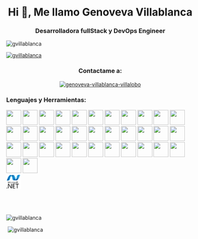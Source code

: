 <h1 align="center">Hi 👋, Me llamo Genoveva Villablanca</h1>
<h3 align="center">Desarrolladora fullStack y DevOps Engineer</h3>

<p align="left"> <img src="https://komarev.com/ghpvc/?username=gvillablanca&label=Profile%20views&color=0e75b6&style=flat" alt="gvillablanca" /> </p>

<p align="left">
    <a href="https://github.com/ryo-ma/github-profile-trophy">
        <img src="https://github-profile-trophy.vercel.app/?username=gvillablanca" alt="gvillablanca" />
    </a> 
</p>

<h3 align="center">Contactame a:</h3>
<p align="center">
    <a href="https://linkedin.com/in/genoveva-villablanca-villalobo" target="blank">
        <img align="center" src="https://raw.githubusercontent.com/rahuldkjain/github-profile-readme-generator/master/src/images/icons/Social/linked-in-alt.svg" alt="genoveva-villablanca-villalobo" height="30" width="40" />
    </a>
</p>

<h3 align="left">Lenguajes y Herramientas:</h3>

<a><img src="https://cdn.jsdelivr.net/gh/devicons/devicon/icons/androidstudio/androidstudio-original.svg" width="40" height="40"/> </a>
<a><img src="https://cdn.jsdelivr.net/gh/devicons/devicon/icons/angularjs/angularjs-original.svg" width="40" height="40"/> </a>
<a><img src="https://cdn.jsdelivr.net/gh/devicons/devicon/icons/ansible/ansible-original.svg" width="40" height="40"/> </a>
<a><img src="https://cdn.jsdelivr.net/gh/devicons/devicon/icons/arduino/arduino-original.svg" width="40" height="40"/> </a>
<a><img src="https://cdn.jsdelivr.net/gh/devicons/devicon/icons/bash/bash-original.svg" width="40" height="40"/> </a>
<a><img src="https://cdn.jsdelivr.net/gh/devicons/devicon/icons/centos/centos-original.svg" width="40" height="40"/> </a>
<a><img src="https://cdn.jsdelivr.net/gh/devicons/devicon/icons/cplusplus/cplusplus-original.svg" width="40" height="40"/> </a>
<a><img src="https://cdn.jsdelivr.net/gh/devicons/devicon/icons/debian/debian-original.svg" width="40" height="40"/> </a>
<a><img src="https://cdn.jsdelivr.net/gh/devicons/devicon/icons/django/django-plain.svg" width="40" height="40"/> </a>
<a><img src="https://cdn.jsdelivr.net/gh/devicons/devicon/icons/docker/docker-original.svg" width="40" height="40"/> </a>
<a><img src="https://cdn.jsdelivr.net/gh/devicons/devicon/icons/dotnetcore/dotnetcore-original.svg" width="40" height="40"/> </a>
<a><img src="https://cdn.jsdelivr.net/gh/devicons/devicon/icons/rect/rect-original.svg" width="40" height="40"/> </a>
<a><img src="https://cdn.jsdelivr.net/gh/devicons/devicon/icons/git/git-original.svg" width="40" height="40"/> </a>
<a><img src="https://cdn.jsdelivr.net/gh/devicons/devicon/icons/github/github-original.svg" width="40" height="40"/> </a>
<a><img src="https://cdn.jsdelivr.net/gh/devicons/devicon/icons/gitlab/gitlab-original.svg" width="40" height="40"/> </a>
<a><img src="https://cdn.jsdelivr.net/gh/devicons/devicon/icons/googlecloud/googlecloud-original.svg" width="40" height="40"/> </a>
<a><img src="https://cdn.jsdelivr.net/gh/devicons/devicon/icons/html5/html5-original.svg" width="40" height="40"/> </a>
<a><img src="https://cdn.jsdelivr.net/gh/devicons/devicon/icons/ionic/ionic-original.svg" width="40" height="40"/> </a>
<a><img src="https://cdn.jsdelivr.net/gh/devicons/devicon/icons/java/java-original.svg" width="40" height="40"/> </a>
<a><img src="https://cdn.jsdelivr.net/gh/devicons/devicon/icons/javascript/javascript-original.svg" width="40" height="40"/> </a>
<a><img src="https://cdn.jsdelivr.net/gh/devicons/devicon/icons/jira/jira-original.svg" width="40" height="40"/> </a>
<a><img src="https://cdn.jsdelivr.net/gh/devicons/devicon/icons/jquery/jquery-original.svg" width="40" height="40"/> </a>
<a><img src="https://cdn.jsdelivr.net/gh/devicons/devicon/icons/kubernetes/kubernetes-plain.svg" width="40" height="40"/> </a>
<a><img src="https://cdn.jsdelivr.net/gh/devicons/devicon/icons/linux/linux-original.svg" width="40" height="40"/> </a>
<a><img src="https://cdn.jsdelivr.net/gh/devicons/devicon/icons/mongodb/mongodb-original-wordmark.svg" width="40" height="40"/> </a>
<a><img src="https://cdn.jsdelivr.net/gh/devicons/devicon/icons/mysql/mysql-original-wordmark.svg" width="40" height="40"/> </a>
<a><img src="https://cdn.jsdelivr.net/gh/devicons/devicon/icons/nodejs/nodejs-original.svg" width="40" height="40"/> </a>
<a><img src="https://cdn.jsdelivr.net/gh/devicons/devicon/icons/oracle/oracle-original.svg" width="40" height="40"/> </a>
<a><img src="https://cdn.jsdelivr.net/gh/devicons/devicon/icons/python/python-original.svg" width="40" height="40"/> </a>
<a><img src="https://cdn.jsdelivr.net/gh/devicons/devicon/icons/raspberrypi/raspberrypi-original.svg" width="40" height="40"/> </a>
<a><img src="https://cdn.jsdelivr.net/gh/devicons/devicon/icons/react/react-original.svg" width="40" height="40"/> </a>
<a><img src="https://cdn.jsdelivr.net/gh/devicons/devicon/icons/sqlite/sqlite-original.svg" width="40" height="40"/> </a>
<a><img src="https://cdn.jsdelivr.net/gh/devicons/devicon/icons/ssh/ssh-original.svg" width="40" height="40"/> </a>
<a><img src="https://cdn.jsdelivr.net/gh/devicons/devicon/icons/terraform/terraform-original.svg" width="40" height="40"/> </a>
<a><img src="https://cdn.jsdelivr.net/gh/devicons/devicon/icons/ubuntu/ubuntu-plain.svg" width="40" height="40"/>	 </a>		
<a><img src="https://raw.githubusercontent.com/devicons/devicon/master/icons/dot-net/dot-net-original-wordmark.svg" alt="dotnet" width="40" height="40"/> </a> 
<br/>
<br/>
<br/>
<br/>
<p>
    <img align="left" src="https://github-readme-stats.vercel.app/api/top-langs?username=gvillablanca&show_icons=true&locale=en&layout=compact" alt="gvillablanca" />
</p>
<br/>
<p>&nbsp;<img align="center" src="https://github-readme-stats.vercel.app/api?username=gvillablanca&show_icons=true&locale=en" alt="gvillablanca" /></p>
